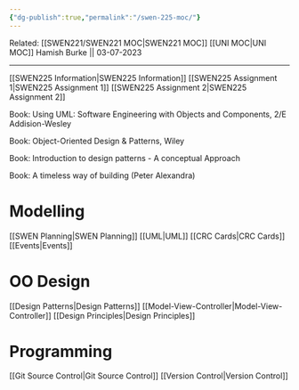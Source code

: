 ```yaml
---
{"dg-publish":true,"permalink":"/swen-225-moc/"}
---
```


Related: [[SWEN221/SWEN221 MOC\|SWEN221 MOC]] 
[[UNI MOC\|UNI MOC]]
Hamish Burke || 03-07-2023
***

[[SWEN225 Information\|SWEN225 Information]]
[[SWEN225 Assignment 1\|SWEN225 Assignment 1]]
[[SWEN225 Assignment 2\|SWEN225 Assignment 2]]


Book: Using UML: Software Engineering with Objects and Components, 2/E Addision-Wesley

Book: Object-Oriented Design & Patterns, Wiley

Book: Introduction to design patterns - A conceptual Approach

Book: A timeless way of building (Peter Alexandra)

# Modelling

[[SWEN Planning\|SWEN Planning]]
[[UML\|UML]]
[[CRC Cards\|CRC Cards]]
[[Events\|Events]]

# OO Design

[[Design Patterns\|Design Patterns]]
[[Model-View-Controller\|Model-View-Controller]]
[[Design Principles\|Design Principles]]
# Programming

[[Git Source Control\|Git Source Control]]
[[Version Control\|Version Control]]
